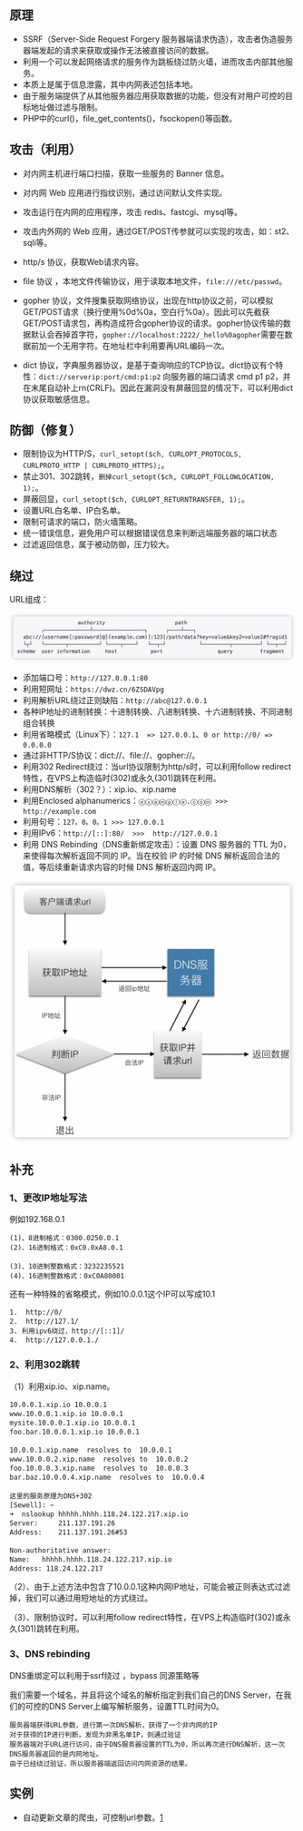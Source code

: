 ## 原理

- SSRF（Server-Side Request Forgery 服务器端请求伪造），攻击者伪造服务器端发起的请求来获取或操作无法被直接访问的数据。
- 利用一个可以发起网络请求的服务作为跳板绕过防火墙，进而攻击内部其他服务。
- 本质上是属于信息泄露，其中内网表述包括本地。
- 由于服务端提供了从其他服务器应用获取数据的功能，但没有对用户可控的目标地址做过滤与限制。
- PHP中的curl()，file_get_contents()，fsockopen()等函数。

## 攻击（利用）

- 对内网主机进行端口扫描，获取一些服务的 Banner 信息。

- 对内网 Web 应用进行指纹识别，通过访问默认文件实现。

- 攻击运行在内网的应用程序，攻击 redis、fastcgi、mysql等。

- 攻击内外网的 Web 应用，通过GET/POST传参就可以实现的攻击，如：st2、sqli等。

- http/s 协议，获取Web请求内容。

- file 协议 ，本地文件传输协议，用于读取本地文件，`file:///etc/passwd`。

- gopher 协议，文件搜集获取网络协议，出现在http协议之前，可以模拟GET/POST请求（换行使用%0d%0a，空白行%0a）。因此可以先截获GET/POST请求包，再构造成符合gopher协议的请求。gopher协议传输的数据默认会吞掉首字符，`gopher://localhost:2222/_hello%0agopher`需要在数据前加一个无用字符。在地址栏中利用要再URL编码一次。

- dict 协议，字典服务器协议，是基于查询响应的TCP协议。dict协议有个特性：`dict://serverip:port/cmd:p1:p2` 向服务器的端口请求 cmd p1 p2，并在末尾自动补上rn(CRLF)。因此在漏洞没有屏蔽回显的情况下，可以利用dict协议获取敏感信息。


## 防御（修复）

- 限制协议为HTTP/S，`curl_setopt($ch, CURLOPT_PROTOCOLS, CURLPROTO_HTTP | CURLPROTO_HTTPS);`。
- 禁止301、302跳转，`删掉curl_setopt($ch, CURLOPT_FOLLOWLOCATION, 1);`。
- 屏蔽回显，`curl_setopt($ch, CURLOPT_RETURNTRANSFER, 1);`。
- 设置URL白名单、IP白名单。
- 限制可请求的端口，防火墙策略。
- 统一错误信息，避免用户可以根据错误信息来判断远端服务器的端口状态
- 过滤返回信息，属于被动防御，压力较大。

## 绕过

URL组成：

![](https://github.com/SewellDinG/CyberSecInterviewPreparation/blob/master/常见漏洞/images/URL.png)

- 添加端口号：`http://127.0.0.1:80`
- 利用短网址：`https://dwz.cn/6ZSDAVpg`
- 利用解析URL绕过正则缺陷：`http://abc@127.0.0.1`
- 各种IP地址的进制转换：十进制转换、八进制转换、十六进制转换、不同进制组合转换
- 利用省略模式（Linux下）：`127.1  => 127.0.0.1`、`0 or http://0/ => 0.0.0.0`
- 通过非HTTP/S协议：dict://、file://、gopher://。
- 利用302 Redirect绕过：当url协议限制为http/s时，可以利用follow redirect特性，在VPS上构造临时(302)或永久(301)跳转在利用。
- 利用DNS解析（302？）：xip.io、xip.name
- 利用Enclosed alphanumerics：`ⓔⓧⓐⓜⓟⓛⓔ.ⓒⓞⓜ >>> http://example.com`
- 利用句号：`127。0。0。1 >>> 127.0.0.1`
- 利用IPv6：`http://[::]:80/  >>>  http://127.0.0.1`
- 利用 DNS Rebinding（DNS重新绑定攻击）：设置 DNS 服务器的 TTL 为0，来使得每次解析返回不同的 IP。当在校验 IP 的时候 DNS 解析返回合法的值，等后续重新请求内容的时候 DNS 解析返回内网 IP。

![](https://github.com/SewellDinG/CyberSecInterviewPreparation/blob/master/常见漏洞/images/DNSRebinding.png)

## 补充

### 1、更改IP地址写法

例如192.168.0.1

```
(1)、8进制格式：0300.0250.0.1
(2)、16进制格式：0xC0.0xA8.0.1

(3)、10进制整数格式：3232235521
(4)、16进制整数格式：0xC0A80001
```

还有一种特殊的省略模式，例如10.0.0.1这个IP可以写成10.1

```
1.  http://0/
2.  http://127.1/
3. 利用ipv6绕过，http://[::1]/
4.  http://127.0.0.1./
```

### 2、利用302跳转

（1）利用xip.io、xip.name。

```
10.0.0.1.xip.io 10.0.0.1
www.10.0.0.1.xip.io 10.0.0.1
mysite.10.0.0.1.xip.io 10.0.0.1
foo.bar.10.0.0.1.xip.io 10.0.0.1

10.0.0.1.xip.name  resolves to  10.0.0.1
www.10.0.0.2.xip.name  resolves to  10.0.0.2
foo.10.0.0.3.xip.name  resolves to  10.0.0.3
bar.baz.10.0.0.4.xip.name  resolves to  10.0.0.4

这里的服务原理为DNS+302
[Sewell]: ~
➜  nslookup hhhhh.hhhh.118.24.122.217.xip.io
Server:		211.137.191.26
Address:	211.137.191.26#53

Non-authoritative answer:
Name:	hhhhh.hhhh.118.24.122.217.xip.io
Address: 118.24.122.217
```

（2）、由于上述方法中包含了10.0.0.1这种内网IP地址，可能会被正则表达式过滤掉，我们可以通过用短地址的方式绕过。

（3）、限制协议时，可以利用follow redirect特性，在VPS上构造临时(302)或永久(301)跳转在利用。

### 3、DNS rebinding

DNS重绑定可以利用于ssrf绕过 ，bypass 同源策略等

我们需要一个域名，并且将这个域名的解析指定到我们自己的DNS Server，在我们的可控的DNS Server上编写解析服务，设置TTL时间为0。

```
服务器端获得URL参数，进行第一次DNS解析，获得了一个非内网的IP
对于获得的IP进行判断，发现为非黑名单IP，则通过验证
服务器端对于URL进行访问，由于DNS服务器设置的TTL为0，所以再次进行DNS解析，这一次DNS服务器返回的是内网地址。
由于已经绕过验证，所以服务器端返回访问内网资源的结果。
```

## 实例

- 自动更新文章的爬虫，可控制url参数。[1](https://xz.aliyun.com/t/7256)
